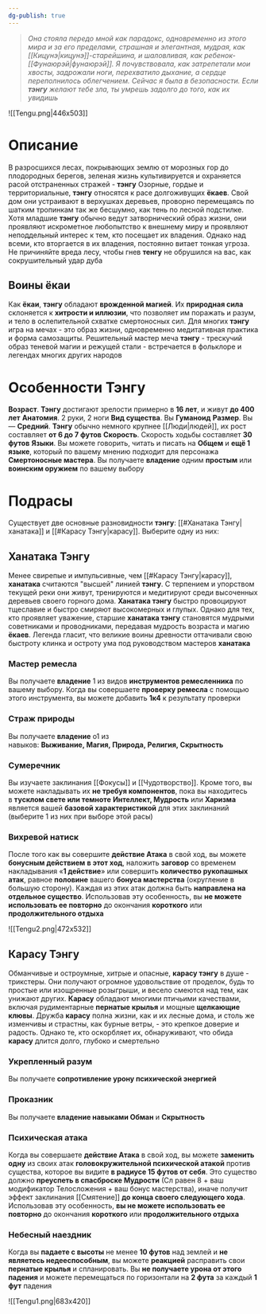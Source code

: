 ```yaml
---
dg-publish: true
---
```

> *Она стояла передо мной как парадокс, одновременно из этого мира и за его пределами, страшная и элегантная, мудрая, как [[Кицунэ|кицунэ]]-старейшина, и шаловливая, как ребенок-[[Фунаюрэй|фунаюрэй]]. Я почувствовала, как затрепетали мои хвосты, задрожали ноги, перехватило дыхание, а сердце переполнилось облегчением. Сейчас я была в безопасности. Если **тэнгу** желают тебе зла, ты умрешь задолго до того, как их увидишь*

![[Tengu.png|446x503]]

# Описание

В разросшихся лесах, покрывающих землю от морозных гор до плодородных берегов, зеленая жизнь культивируется и охраняется расой отстраненных стражей - **тэнгу**
Озорные, гордые и территориальные, **тэнгу** относятся к расе долгоживущих **ёкаев**. Свой дом они устраивают в верхушках деревьев, проворно перемещаясь по шатким тропинкам так же бесшумно, как тень по лесной подстилке. Хотя младшие **тэнгу** обычно ведут затворнический образ жизни, они проявляют искрометное любопытство к внешнему миру и проявляют неподдельный интерес к тем, кто посещает их владения. Однако над всеми, кто вторгается в их владения, постоянно витает тонкая угроза. Не причиняйте вреда лесу, чтобы гнев **тенгу** не обрушился на вас, как сокрушительный удар дуба

## Воины ёкаи

Как **ёкаи**, **тэнгу** обладают **врожденной магией**. Их **природная сила** склоняется к **хитрости и иллюзии**, что позволяет им поражать и разум, и тело в ослепительной схватке смертоносных сил. Для многих **тэнгу** игра на мечах - это образ жизни, одновременно медитативная практика и форма самозащиты. Решительный мастер меча **тэнгу** - трескучий образ теневой магии и режущей стали - встречается в фольклоре и легендах многих других народов

# Особенности Тэнгу

**Возраст**. **Тэнгу** достигают зрелости примерно в **16 лет**, и живут **до 400 лет**
**Анатомия**. 2 руки, 2 ноги 
**Вид существа**. Вы **Гуманоид** 
**Размер**. Вы — **Средний**. **Тэнгу** обычно немного крупнее [[Люди|людей]], их рост составляет **от 6 до 7 футов**
**Скорость**. Скорость ходьбы составляет **30 футов**
**Языки**. Вы можете говорить, читать и писать на **Общем** и **ещё 1 языке**, который по вашему мнению подходит для персонажа
**Смертоносные мастера**. Вы получаете **владение** одним **простым** или **воинским оружием** по вашему выбору

# Подрасы

Существует две основные разновидности **тэнгу**: [[#Ханатака Тэнгу|ханатака]] и [[#Карасу Тэнгу|карасу]]. Выберите одну из них:

## Ханатака Тэнгу

Менее свирепые и импульсивные, чем [[#Карасу Тэнгу|карасу]], **ханатака** считаются "высшей" линией **тэнгу**. С терпением и упорством текущей реки они живут, тренируются и медитируют среди высоченных деревьев своего горного дома. **Ханатака тэнгу** быстро провоцируют тщеславие и быстро смиряют высокомерных и глупых. Однако для тех, кто проявляет уважение, старшие **ханатака тэнгу** становятся мудрыми советниками и проводниками, передавая мудрость возраста и магию **ёкаев**. Легенда гласит, что великие воины древности оттачивали свою быстроту клинка и остроту ума под руководством мастеров **ханатака**

### Мастер ремесла

Вы получаете **владение** 1 из видов **инструментов ремесленника** по вашему выбору. Когда вы совершаете **проверку ремесла** с помощью этого инструмента, вы можете добавить **1к4** к результату проверки

### Страж природы

Вы получаете **владение** о1 из навыков: **Выживание, Магия, Природа, Религия, Скрытность**

### Сумеречник

Вы изучаете заклинания [[Фокусы]] и [[Чудотворство]]. Кроме того, вы можете накладывать их **не требуя компонентов**, пока вы находитесь в **тусклом свете или темноте**
**Интеллект, Мудрость** или **Харизма** является вашей **базовой характеристикой** для этих заклинаний (выберите 1 из них при выборе этой расы)

### Вихревой натиск

После того как вы совершите **действие Атака** в свой ход, вы можете **бонусным действием** **в этот ход**, наложить **заговор** со временем накладывания «**1 действие**» или совершить **количество рукопашных атак**, равное **половине** вашего **бонуса мастерства** (округление в большую сторону). Каждая из этих атак должна быть **направлена на отдельное существо**. Использовав эту особенность, вы **не можете использовать ее повторно** до окончания **короткого** или **продолжительного отдыха**

![[Tengu2.png|472x532]]

## Карасу Тэнгу

Обманчивые и остроумные, хитрые и опасные, **карасу тэнгу** в душе - трикстеры. Они получают огромное удовольствие от проделок, будь то простые или изощренные розыгрыши, и весело смеются над тем, как унижают других. **Карасу** обладают многими птичьими качествами, включая рудиментарные **пернатые крылья** и мощные **щелкающие клювы**. Дружба **карасу** полна жизни, как и их лесные дома, и столь же изменчивы и страстны, как бурные ветры, - это крепкое доверие и радость. Однако те, кто оскорбляет их, обнаруживают, что обида **карасу** длится долго, глубоко и смертельно

### Укрепленный разум

Вы получаете **сопротивление урону психической энергией**

### Проказник

Вы получаете **владение навыками Обман** и **Скрытность**

### Психическая атака

Когда вы совершаете **действие Атака** в свой ход, вы можете **заменить одну** из своих атак **головокружительной психической атакой** против существа, которое вы видите **в радиусе 15 футов от себя**. Это существо должно **преуспеть в спасброске Мудрости** (Сл равен 8 + ваш модификатор Телосложения + ваш бонус мастерства), иначе получит эффект заклинания [[Смятение]] **до конца своего следующего хода**. Использовав эту особенность, **вы не можете использовать ее повторно** до окончания **короткого** или **продолжительного отдыха**

### Небесный наездник

Когда вы **падаете с высоты** не менее **10 футов** над землей и **не являетесь недееспособным**, вы можете **реакцией** расправить свои **пернатые крылья** и спланировать. Вы **не получаете урона от этого падения** и можете перемещаться по горизонтали на **2 фута** за каждый **1 фут** падения

![[Tengu1.png|683x420]]
